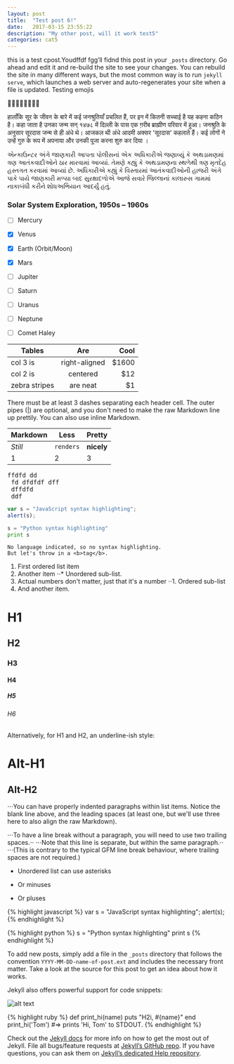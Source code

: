 ```yaml
---
layout: post
title:  "Test post 6!"
date:   2017-03-15 23:55:22
description: "My other post, will it work test5"
categories: cat5
---
```

this is a test  cpost.Youdffdf fgg’ll fidnd this post in your `_posts` directory. Go ahead and edit it and re-build the site to see your changes. You can rebuild the site in many different ways, but the most common way is to run `jekyll serve`, which launches a web server and auto-regenerates your site when a file is updated.
Testing emojis 

🙂😎🤓🤗🤑😋😜😝


हालाँकि सूर के जीवन के बारे में कई जनश्रुतियाँ प्रचलित हैं, पर इन में कितनी सच्चाई है यह कहना कठिन है। कहा जाता है उनका जन्म सन् १४७८ में दिल्ली के पास एक ग़रीब ब्राह्मीण परिवार में हुआ। जनश्रुति के अनुसार सूरदास जन्म से ही अंधे थे। आजकल थी अंधे आदमी अक्सर 'सूरदास' कहलाते हैं। कई लोगों ने उन्हें गुरु के रूप में अपनाया और उनकी पूजा करना शुरु कर दिया ।

એન્કાઉન્ટર અંગે જાણકારી આપતા પોલીસનાં એક અધિકારીએ જણાવ્યું કે અથડામણમાં ત્રણ આતંકવાદીઓને ઠાર મારવામાં આવ્યાં. તેમણે કહ્યું કે અથડામણના સ્થળેથી ત્રણ મૃતદેહ હસ્તગત કરવામાં આવ્યાં છે. અધિકારીએ કહ્યું કે વિસ્તારમાં આતંકવાદીઓની હાજરી અંગે પાકે પાયે જાણકારી મળ્યા બાદ સુરક્ષાદળોએ આજે સવારે જિલ્લાનાં કાલારુસ ગામમાં નાકાબંધી કરીને શોધઅભિયાન આદર્યું હતું.

### Solar System Exploration, 1950s – 1960s

- [ ] Mercury
- [x] Venus
- [x] Earth (Orbit/Moon)
- [x] Mars
- [ ] Jupiter
- [ ] Saturn
- [ ] Uranus
- [ ] Neptune
- [ ] Comet Haley


| Tables        | Are           | Cool  |
| ------------- |:-------------:| -----:|
| col 3 is      | right-aligned | $1600 |
| col 2 is      | centered      |   $12 |
| zebra stripes | are neat      |    $1 |

There must be at least 3 dashes separating each header cell.
The outer pipes (|) are optional, and you don't need to make the 
raw Markdown line up prettily. You can also use inline Markdown.

Markdown | Less | Pretty
--- | --- | ---
*Still* | `renders` | **nicely**
1 | 2 | 3


<pre>
ffdfd dd
 fd dfdfdf dff 
 dffdfd
 ddf</pre>
```javascript
var s = "JavaScript syntax highlighting";
alert(s);
```
 
```python
s = "Python syntax highlighting"
print s
```
 
```
No language indicated, so no syntax highlighting. 
But let's throw in a <b>tag</b>.
```

1. First ordered list item
2. Another item
⋅⋅* Unordered sub-list. 
1. Actual numbers don't matter, just that it's a number
⋅⋅1. Ordered sub-list
4. And another item.


# H1
## H2
### H3
#### H4
##### H5
###### H6

Alternatively, for H1 and H2, an underline-ish style:

Alt-H1
======

Alt-H2
------

⋅⋅⋅You can have properly indented paragraphs within list items. Notice the blank line above, and the leading spaces (at least one, but we'll use three here to also align the raw Markdown).

⋅⋅⋅To have a line break without a paragraph, you will need to use two trailing spaces.⋅⋅
⋅⋅⋅Note that this line is separate, but within the same paragraph.⋅⋅
⋅⋅⋅(This is contrary to the typical GFM line break behaviour, where trailing spaces are not required.)

* Unordered list can use asterisks
- Or minuses
+ Or pluses

{% highlight javascript %}
var s = "JavaScript syntax highlighting";
alert(s);
{% endhighlight %}
 
{% highlight python %}
s = "Python syntax highlighting"
print s
{% endhighlight %}

To add new posts, simply add a file in the `_posts` directory that follows the convention `YYYY-MM-DD-name-of-post.ext` and includes the necessary front matter. Take a look at the source for this post to get an idea about how it works.

Jekyll also offers powerful support for code snippets:
<!-- linenos -->

![alt text](https://raw.githubusercontent.com/vishnu1991/estivo/master/assets/images/FlakCannon_Large.png "Logo Title Text 1")

{% highlight ruby %}
def print_hi(name)
  puts "H2i, #{name}"
end
print_hi('Tom')
#=> prints 'Hi, Tom' to STDOUT.
{% endhighlight %}

Check out the [Jekyll docs][jekyll] for more info on how to get the most out of Jekyll. File all bugs/feature requests at [Jekyll’s GitHub repo][jekyll-gh]. If you have questions, you can ask them on [Jekyll’s dedicated Help repository][jekyll-help].

[jekyll]:      http://jekyllrb.com
[jekyll-gh]:   https://github.com/jekyll/jekyll
[jekyll-help]: https://github.com/jekyll/jekyll-help
